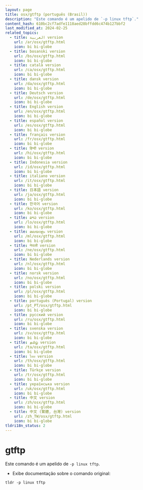 ```yaml
---
layout: page
title: osx/gtftp (português (Brasil))
description: "Este comando é um apelido de `-p linux tftp`."
content_hash: 610bc2cf7adfe1118aed28bffdd6c474b127bbf2
last_modified_at: 2024-02-25
related_topics:
  - title: العربية version
    url: /ar/osx/gtftp.html
    icon: bi bi-globe
  - title: bosanski version
    url: /bs/osx/gtftp.html
    icon: bi bi-globe
  - title: català version
    url: /ca/osx/gtftp.html
    icon: bi bi-globe
  - title: dansk version
    url: /da/osx/gtftp.html
    icon: bi bi-globe
  - title: Deutsch version
    url: /de/osx/gtftp.html
    icon: bi bi-globe
  - title: English version
    url: /en/osx/gtftp.html
    icon: bi bi-globe
  - title: español version
    url: /es/osx/gtftp.html
    icon: bi bi-globe
  - title: français version
    url: /fr/osx/gtftp.html
    icon: bi bi-globe
  - title: हिन्दी version
    url: /hi/osx/gtftp.html
    icon: bi bi-globe
  - title: Indonesia version
    url: /id/osx/gtftp.html
    icon: bi bi-globe
  - title: italiano version
    url: /it/osx/gtftp.html
    icon: bi bi-globe
  - title: 日本語 version
    url: /ja/osx/gtftp.html
    icon: bi bi-globe
  - title: 한국어 version
    url: /ko/osx/gtftp.html
    icon: bi bi-globe
  - title: ລາວ version
    url: /lo/osx/gtftp.html
    icon: bi bi-globe
  - title: മലയാളം version
    url: /ml/osx/gtftp.html
    icon: bi bi-globe
  - title: नेपाली version
    url: /ne/osx/gtftp.html
    icon: bi bi-globe
  - title: Nederlands version
    url: /nl/osx/gtftp.html
    icon: bi bi-globe
  - title: norsk version
    url: /no/osx/gtftp.html
    icon: bi bi-globe
  - title: polski version
    url: /pl/osx/gtftp.html
    icon: bi bi-globe
  - title: português (Portugal) version
    url: /pt_PT/osx/gtftp.html
    icon: bi bi-globe
  - title: русский version
    url: /ru/osx/gtftp.html
    icon: bi bi-globe
  - title: svenska version
    url: /sv/osx/gtftp.html
    icon: bi bi-globe
  - title: தமிழ் version
    url: /ta/osx/gtftp.html
    icon: bi bi-globe
  - title: ไทย version
    url: /th/osx/gtftp.html
    icon: bi bi-globe
  - title: Türkçe version
    url: /tr/osx/gtftp.html
    icon: bi bi-globe
  - title: українська version
    url: /uk/osx/gtftp.html
    icon: bi bi-globe
  - title: 中文 version
    url: /zh/osx/gtftp.html
    icon: bi bi-globe
  - title: 中文 (繁體, 台灣) version
    url: /zh_TW/osx/gtftp.html
    icon: bi bi-globe
tldri18n_status: 2
---
```

# gtftp

Este comando é um apelido de `-p linux tftp`.

- Exibe documentação sobre o comando original:

`tldr -p linux tftp`
